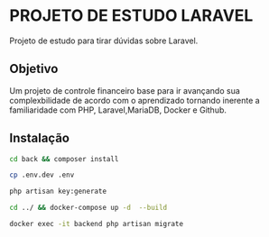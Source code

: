 # PROJETO DE ESTUDO LARAVEL

Projeto de estudo para tirar dúvidas sobre Laravel.

## Objetivo

Um projeto de controle financeiro base para ir avançando sua complexbilidade de acordo com o aprendizado tornando inerente a familiaridade com PHP, Laravel,MariaDB, Docker e Github.

## Instalação

```bash
cd back && composer install
```

```bash
cp .env.dev .env
```

```bash
php artisan key:generate
```

```bash
cd ../ && docker-compose up -d  --build
```

```bash
docker exec -it backend php artisan migrate
```
